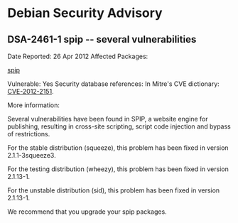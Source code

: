 
Debian Security Advisory
========================


DSA-2461-1 spip -- several vulnerabilities
------------------------------------------



Date Reported:
26 Apr 2012
Affected Packages:

[spip](https://packages.debian.org/src:spip)

Vulnerable:
Yes
Security database references:
In Mitre's CVE dictionary: [CVE-2012-2151](https://security-tracker.debian.org/tracker/CVE-2012-2151).  

More information:

Several vulnerabilities have been found in SPIP, a website engine for
publishing, resulting in cross-site scripting, script code injection
and bypass of restrictions.


For the stable distribution (squeeze), this problem has been fixed in
version 2.1.1-3squeeze3.


For the testing distribution (wheezy), this problem has been fixed in
version 2.1.13-1.


For the unstable distribution (sid), this problem has been fixed in
version 2.1.13-1.


We recommend that you upgrade your spip packages.





